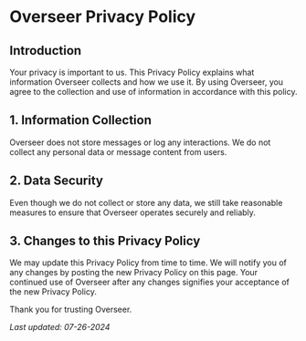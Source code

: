 # Overseer Privacy Policy

## Introduction

Your privacy is important to us. This Privacy Policy explains what information Overseer collects and how we use it. By using Overseer, you agree to the collection and use of information in accordance with this policy.

## 1. Information Collection

Overseer does not store messages or log any interactions. We do not collect any personal data or message content from users.

## 2. Data Security

Even though we do not collect or store any data, we still take reasonable measures to ensure that Overseer operates securely and reliably.

## 3. Changes to this Privacy Policy

We may update this Privacy Policy from time to time. We will notify you of any changes by posting the new Privacy Policy on this page. Your continued use of Overseer after any changes signifies your acceptance of the new Privacy Policy.

Thank you for trusting Overseer.

*Last updated: 07-26-2024*
